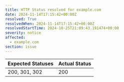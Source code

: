 ```yaml
---
title: HTTP Status resolved for example.com
date: 2024-11-14T17:15:42+00:00Z
resolved: True
resolvedWhen: 2024-11-14T17:15:42+00:00Z
resolvedStartTime: 2024-10-25T21:09:43.191474+00:00
severity: notice
affected:
  - example.com
section: issue
---
```


| Expected Statuses | Actual Status  |
|-------------------|----------------|
| 200, 301, 302 | 200 |
